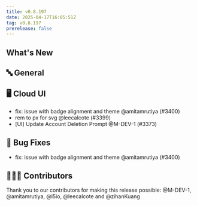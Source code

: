 ```yaml
---
title: v0.8.197
date: 2025-04-17T16:05:51Z
tag: v0.8.197
prerelease: false
---
```


## What's New
## 🔤 General
## 🖥 Cloud UI

- fix: issue with badge alignment and theme @amitamrutiya (#3400)
- rem to px for svg @leecalcote (#3399)
- [UI] Update Account Deletion Prompt @M-DEV-1 (#3373)

## 🐛 Bug Fixes

- fix: issue with badge alignment and theme @amitamrutiya (#3400)

## 👨🏽‍💻 Contributors

Thank you to our contributors for making this release possible:
@M-DEV-1, @amitamrutiya, @l5io, @leecalcote and @zihanKuang

